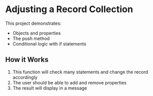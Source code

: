 # Adjusting a Record Collection
This project demonstrates:
* Objects and properties
* The push method
* Conditional logic with if statements

## How it Works
1. This function will check many statements and change the record accordingly
2. The user should be able to add and remove properties
3. The result will display in a message

